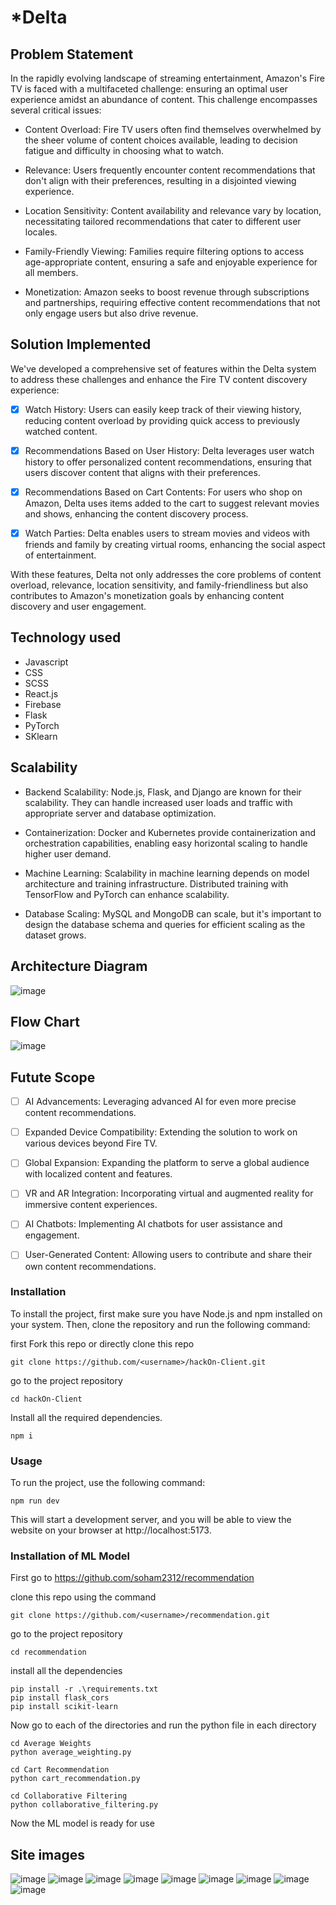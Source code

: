 # \*Delta

## Problem Statement

In the rapidly evolving landscape of streaming entertainment, Amazon's Fire TV is faced with a multifaceted challenge: ensuring an optimal user experience amidst an abundance of content. This challenge encompasses several critical issues:

- Content Overload: Fire TV users often find themselves overwhelmed by the sheer volume of content choices available, leading to decision fatigue and difficulty in choosing what to watch.

- Relevance: Users frequently encounter content recommendations that don't align with their preferences, resulting in a disjointed viewing experience.

- Location Sensitivity: Content availability and relevance vary by location, necessitating tailored recommendations that cater to different user locales.

- Family-Friendly Viewing: Families require filtering options to access age-appropriate content, ensuring a safe and enjoyable experience for all members.

- Monetization: Amazon seeks to boost revenue through subscriptions and partnerships, requiring effective content recommendations that not only engage users but also drive revenue.

## Solution Implemented

We've developed a comprehensive set of features within the Delta system to address these challenges and enhance the Fire TV content discovery experience:

- [x] Watch History: Users can easily keep track of their viewing history, reducing content overload by providing quick access to previously watched content.

- [x] Recommendations Based on User History: Delta leverages user watch history to offer personalized content recommendations, ensuring that users discover content that aligns with their preferences.

- [x] Recommendations Based on Cart Contents: For users who shop on Amazon, Delta uses items added to the cart to suggest relevant movies and shows, enhancing the content discovery process.

- [x] Watch Parties: Delta enables users to stream movies and videos with friends and family by creating virtual rooms, enhancing the social aspect of entertainment.

With these features, Delta not only addresses the core problems of content overload, relevance, location sensitivity, and family-friendliness but also contributes to Amazon's monetization goals by enhancing content discovery and user engagement.

## Technology used

- Javascript
- CSS
- SCSS
- React.js
- Firebase
- Flask
- PyTorch
- SKlearn

## Scalability

- Backend Scalability: Node.js, Flask, and Django are known for their scalability. They can handle increased user loads and traffic with appropriate server and database optimization.

- Containerization: Docker and Kubernetes provide containerization and orchestration capabilities, enabling easy horizontal scaling to handle higher user demand.

- Machine Learning: Scalability in machine learning depends on model architecture and training infrastructure. Distributed training with TensorFlow and PyTorch can enhance scalability.

- Database Scaling: MySQL and MongoDB can scale, but it's important to design the database schema and queries for efficient scaling as the dataset grows.

## Architecture Diagram
![image](https://github.com/rajutkarsh07/hackOn-Client/assets/49344502/55718333-96e2-4720-bc0a-b104fe2c8ef5)

## Flow Chart
![image](https://github.com/rajutkarsh07/hackOn-Client/assets/49344502/77a17ced-77ca-43d0-90fe-a942e6257095)

## Futute Scope
- [ ]  AI Advancements: Leveraging advanced AI for even more precise content recommendations.

- [ ]  Expanded Device Compatibility: Extending the solution to work on various devices beyond Fire TV.

- [ ]  Global Expansion: Expanding the platform to serve a global audience with localized content and features.

- [ ]  VR and AR Integration: Incorporating virtual and augmented reality for immersive content experiences.

- [ ]  AI Chatbots: Implementing AI chatbots for user assistance and engagement.

- [ ]  User-Generated Content: Allowing users to contribute and share their own content recommendations.

### Installation

To install the project, first make sure you have Node.js and npm installed on your system. Then, clone the repository and run the following command:

first Fork this repo or directly clone this repo
```
git clone https://github.com/<username>/hackOn-Client.git
```

go to the project repository
```
cd hackOn-Client
```

Install all the required dependencies.
```
npm i 
```

### Usage

To run the project, use the following command:

```
npm run dev
```

This will start a development server, and you will be able to view the website on your browser at http://localhost:5173.

### Installation of ML Model
First go to https://github.com/soham2312/recommendation

clone this repo using the command

```
git clone https://github.com/<username>/recommendation.git
```

go to the project repository
```
cd recommendation
```

install all the dependencies
```
pip install -r .\requirements.txt
pip install flask_cors
pip install scikit-learn
```

Now go to each of the directories and run the python file in each directory
```
cd Average Weights
python average_weighting.py
```

```
cd Cart Recommendation
python cart_recommendation.py
```

```
cd Collaborative Filtering
python collaborative_filtering.py
```

Now the ML model is ready for use

## Site images
![image](https://github.com/rajutkarsh07/hackOn-Client/assets/49344502/bf4791f6-36cc-4497-9b2d-014ffe7e362c)
![image](https://github.com/rajutkarsh07/hackOn-Client/assets/49344502/5d3b7158-0edb-4694-8cc0-095df7fda995)
![image](https://github.com/rajutkarsh07/hackOn-Client/assets/49344502/74266cbc-8858-4f71-8a3d-f1fe1c5109fa)
![image](https://github.com/rajutkarsh07/hackOn-Client/assets/49344502/fa4c8317-d81a-489c-b44e-e3f1f8e2834c)
![image](https://github.com/rajutkarsh07/hackOn-Client/assets/49344502/216a0880-d9ea-4d7b-8325-61294f83732a)
![image](https://github.com/rajutkarsh07/hackOn-Client/assets/49344502/10a8886a-6ad7-40bd-a96d-e5c62b52babd)
![image](https://github.com/rajutkarsh07/hackOn-Client/assets/49344502/0468cfb0-ea75-4efd-9b62-958045e503f7)
![image](https://github.com/rajutkarsh07/hackOn-Client/assets/49344502/0c6b37b2-49ee-421f-a515-edb59f07034f)
![image](https://github.com/rajutkarsh07/hackOn-Client/assets/49344502/b40eaff5-7fa4-4d8c-917a-03fd73fa9e4f)





